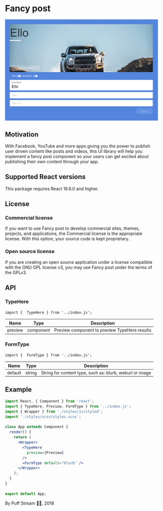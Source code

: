 # Fancy post

![Fancy post](screenshots/fancy-post-example-1.png) <!-- .element height="100%" width="100%" -->

## Motivation
With Facebook, YouTube and more apps giving you the power to publish user driven content like posts and videos, this UI library will help you implement a fancy post component so your users can get excited about publishing their own content through your app.

## Supported React versions
This package requires React 16.6.0 and higher.

## License
### Commercial license
If you want to use Fancy post to develop commercial sites, themes, projects, and applications, the Commercial license is the appropriate license. With this option, your source code is kept proprietary.

### Open source license
If you are creating an open source application under a license compatible with the GNU GPL license v3, you may use Fancy post under the terms of the GPLv3.

## API
### TypeHere
`import {  TypeHere } from '../index.js';`

| Name | Type | Description |
| ------ | ------ | ------ |
| preview | component | Preview component to preview TypeHere results |

### FormType
`import {  FormType } from '../index.js';`

| Name | Type | Description |
| ------ | ------ | ------ |
| default | string | String for content type, such as: blurb, weburl or image |

## Example
```jsx
import React, { Component } from 'react';
import { TypeHere, Preview, FormType } from '../index.js';
import { Wrapper } from './styles/js/styled';
import './styles/scss/styles.scss';

class App extends Component {
  render() {
    return (
      <Wrapper>
        <TypeHere
          preview={Preview}
        />
        <FormType default="blurb" />
      </Wrapper>
    );
  }
}

export default App;
```

By Puff Stream 🚀🐳, 2018
